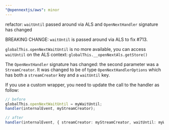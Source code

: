 ```yaml
---
"@opennextjs/aws": minor
---
```


refactor: `waitUntil` passed around via ALS  and `OpenNextHandler` signature has changed

BREAKING CHANGE: `waitUntil` is passed around via ALS to fix #713.

`globalThis.openNextWaitUntil` is no more available, you can access `waitUntil`
on the ALS context: `globalThis.__openNextAls.getStore()`

The `OpenNextHandler` signature has changed: the second parameter was a `StreamCreator`.
It was changed to be of type `OpenNextHandlerOptions` which has both a `streamCreator` key
and a `waitUntil` key.

If you use a custom wrapper, you need to update the call to the handler as follow:

```ts
// before
globalThis.openNextWaitUntil = myWaitUntil;
handler(internalEvent, myStreamCreator);

// after
handler(internalEvent, { streamCreator: myStreamCreator, waitUntil: myWaitUntil });
```
